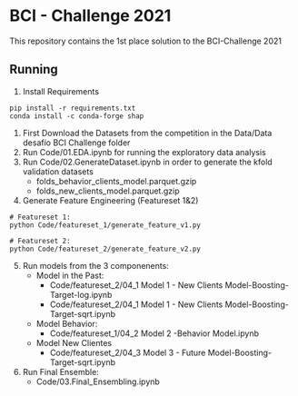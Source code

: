 # BCI - Challenge 2021
This repository contains the 1st place solution to the BCI-Challenge 2021



## Running



1. Install Requirements
```
pip install -r requirements.txt
conda install -c conda-forge shap
```
1. First Download the Datasets from the competition in the Data/Data desafío BCI Challenge folder
2. Run Code/01.EDA.ipynb for running the exploratory data analysis
3. Run Code/02.GenerateDataset.ipynb in order to generate the kfold validation datasets
    + folds_behavior_clients_model.parquet.gzip
    + folds_new_clients_model.parquet.gzip
4. Generate Feature Engineering (Featureset 1&2) 
```
# Featureset 1:
python Code/featureset_1/generate_feature_v1.py
```
```
# Featureset 2:
python Code/featureset_2/generate_feature_v2.py
```
5. Run models from the 3 componenents:
    + Model in the Past:
        + Code/featureset_2/04_1 Model 1 - New Clients Model-Boosting-Target-log.ipynb
        + Code/featureset_2/04_1 Model 1 - New Clients Model-Boosting-Target-sqrt.ipynb
    + Model Behavior:
        + Code/featureset_1/04_2 Model 2 -Behavior Model.ipynb
    + Model New Clientes
        + Code/featureset_2/04_3 Model 3 - Future Model-Boosting-Target-sqrt.ipynb
6. Run Final Ensemble:
    + Code/03.Final_Ensembling.ipynb
